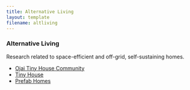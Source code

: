 ```yaml
---
title: Alternative Living
layout: template
filename: altliving
--- 
```

### Alternative Living
Research related to space-efficient and off-grid, self-sustaining homes.
* [Ojai Tiny House Community](https://www.facebook.com/groups/1311696078846712/?fref=gc&dti=886839901368363&hc_location=ufi)
* [Tiny House](https://www.treehugger.com/tiny-houses/where-to-park-tiny-house.html)
* [Prefab Homes](https://buildcover.com/)
